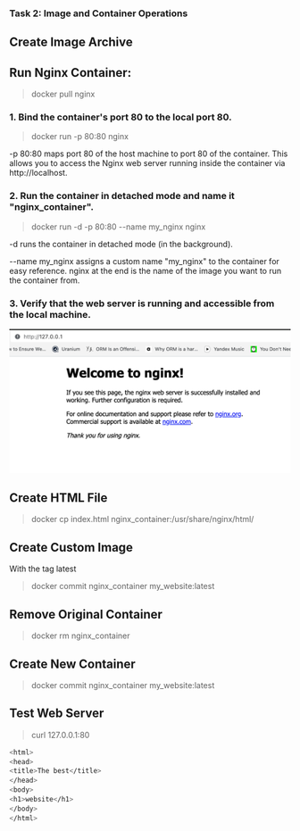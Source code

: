 ### Task 2: Image and Container Operations

## Create Image Archive


## Run Nginx Container:
> docker pull nginx

### 1. Bind the container's port 80 to the local port 80.


> docker run -p 80:80 nginx

-p 80:80 maps port 80 of the host machine to port 80 of the container. This allows you to access the Nginx web server running inside the container via http://localhost.


### 2. Run the container in detached mode and name it "nginx_container".

> docker run -d -p 80:80 --name my_nginx nginx

-d runs the container in detached mode (in the background).

--name my_nginx assigns a custom name "my_nginx" to the container for easy reference.
nginx at the end is the name of the image you want to run the container from.

### 3. Verify that the web server is running and accessible from the local machine.


![Alt text](lab8_2.png)



## Create HTML File
> docker cp index.html nginx_container:/usr/share/nginx/html/


## Create Custom Image

With the tag latest

> docker commit nginx_container my_website:latest

## Remove Original Container

> docker rm nginx_container

## Create New Container
> docker commit nginx_container my_website:latest


## Test Web Server

> curl 127.0.0.1:80

```sh
<html>
<head>
<title>The best</title>
</head>
<body>
<h1>website</h1>
</body>
</html>
```
